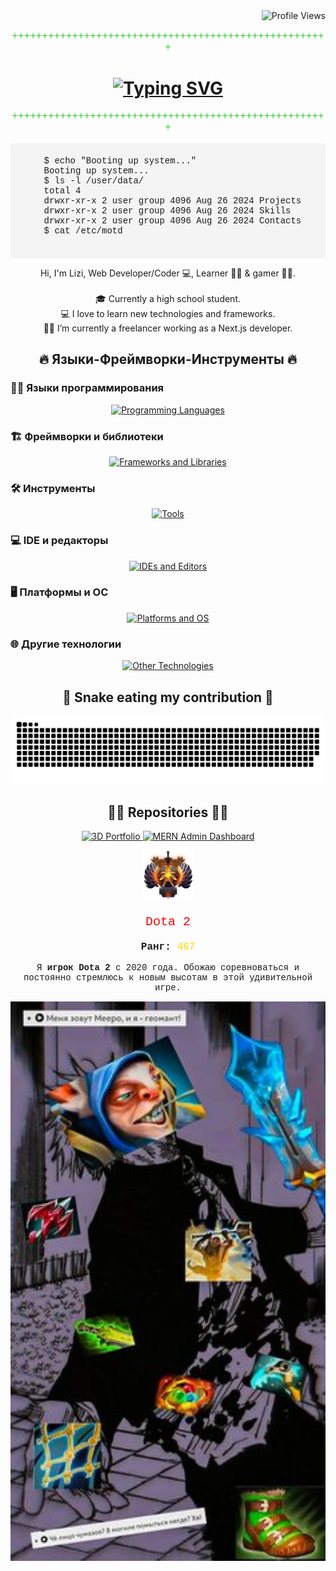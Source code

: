 <!-- Profile View Count Block -->
<div id="profile-views" align="right">
  <img src="https://komarev.com/ghpvc/?username=sanidhyy" alt="Profile Views" />
</div>

<!-- Divider Block -->
<p align="center" style="color: #32CD32; font-family: 'Courier New', monospace; font-size: 16px;">
+++++++++++++++++++++++++++++++++++++++++++++++++++++
</p>

<!-- Introduction Block -->
<div id="introduction" align="center">
  <h1>
    <a href="https://git.io/typing-svg">
      <img src="https://readme-typing-svg.herokuapp.com/?lines=Hi+There!+👋;+I'm+Lizi!;&center=true&size=30" alt="Typing SVG" />
    </a>
  </h1>
</div>

<!-- Divider Block -->
<p align="center" style="color: #32CD32; font-family: 'Courier New', monospace; font-size: 16px;">
+++++++++++++++++++++++++++++++++++++++++++++++++++++
</p>

<!-- Shell Simulation Block -->
<div id="shell-simulation">
  <pre style="background-color: #f4f4f4; padding: 20px; font-family: 'Courier New', monospace; border-radius: 5px;">
    $ echo "Booting up system..."
    Booting up system...
    $ ls -l /user/data/
    total 4
    drwxr-xr-x 2 user group 4096 Aug 26 2024 Projects
    drwxr-xr-x 2 user group 4096 Aug 26 2024 Skills
    drwxr-xr-x 2 user group 4096 Aug 26 2024 Contacts
    $ cat /etc/motd
  </pre>
</div>

<!-- About Me Block -->
<div id="about-me" align="center">
  <p>
    Hi, I'm Lizi, Web Developer/Coder 💻, Learner 👨‍💻 & gamer 🦸‍♂️.
    <br /><br />
    🎓 Currently a high school student.<br />
    💻 I love to learn new technologies and frameworks.<br />
    🧑‍💼 I’m currently a freelancer working as a Next.js developer.<br />
  </p>
</div>

<!-- Skills Block -->
<h2 align="center">🔥 Языки-Фреймворки-Инструменты 🔥</h2>

<!-- Языки программирования -->
### 🧑‍💻 Языки программирования
<p align="center">
  <a href="https://skillicons.dev">
    <img src="https://skillicons.dev/icons?i=py,cpp,cs,js,ts,ruby" alt="Programming Languages" />
  </a>
</p>

<!-- Фреймворки и библиотеки -->
### 🏗️ Фреймворки и библиотеки
<p align="center">
  <a href="https://skillicons.dev">
    <img src="https://skillicons.dev/icons?i=django,flask,react,nuxtjs,vue,nextjs,tailwind,sass" alt="Frameworks and Libraries" />
  </a>
</p>

<!-- Инструменты -->
### 🛠️ Инструменты
<p align="center">
  <a href="https://skillicons.dev">
    <img src="https://skillicons.dev/icons?i=git,docker,nodejs,npm,postman,powershell,github,gitlab,figma,prisma" alt="Tools" />
  </a>
</p>

<!-- IDE и редакторы -->
### 💻 IDE и редакторы
<p align="center">
  <a href="https://skillicons.dev">
    <img src="https://skillicons.dev/icons?i=webstorm,pycharm,phpstorm,vscode,visualstudio" alt="IDEs and Editors" />
  </a>
</p>

<!-- Платформы и операционные системы -->
### 🖥️ Платформы и ОС
<p align="center">
  <a href="https://skillicons.dev">
    <img src="https://skillicons.dev/icons?i=linux,ubuntu,windows,arch" alt="Platforms and OS" />
  </a>
</p>

<!-- Другие технологии -->
### 🌐 Другие технологии
<p align="center">
  <a href="https://skillicons.dev">
    <img src="https://skillicons.dev/icons?i=discord,bash,vite,yarn" alt="Other Technologies" />
  </a>
</p>


<!-- Snake Graph Block -->
<div id="snake-graph" align="center">
  <h2>🐍 Snake eating my contribution 🐍</h2>
  <picture>
    <source media="(prefers-color-scheme: dark)" srcset="https://github.com/sanidhyy/sanidhyy/blob/output/github-contribution-grid-snake-dark.svg" />
    <source media="(prefers-color-scheme: light), (prefers-color-scheme: no-preference)" srcset="https://github.com/sanidhyy/sanidhyy/blob/output/github-contribution-grid-snake.svg" />
    <img src="https://github.com/sanidhyy/sanidhyy/blob/output/github-contribution-grid-snake.svg" alt="GitHub Snake" />
  </picture>
</div>

<!-- Repositories Block -->
<h2 align="center">👨‍💻 Repositories 👨‍💻</h2>
<div id="repositories" align="center">
  <!-- Repo 1 -->
  <a href="https://github.com/LMDtokyo/site" title="3D Portfolio">
    <picture>
      <source media="(prefers-color-scheme: dark)" srcset="https://github-readme-stats.vercel.app/api/pin/?username=sanidhyy&repo=3d-portfolio&theme=react&border_color=61dafb&border_radius=10" />
      <source media="(prefers-color-scheme: light), (prefers-color-scheme: no-preference)" srcset="https://github-readme-stats.vercel.app/api/pin/?username=sanidhyy&repo=3d-portfolio&theme=graywhite&border_radius=10" />
      <img src="https://github-readme-stats.vercel.app/api/pin/?username=sanidhyy&repo=3d-portfolio&theme=graywhite&border_radius=10" alt="3D Portfolio" height="115" />
    </picture>
  </a>
  
  <!-- Repo 2 -->
  <a href="https://github.com/LMDtokyo/TokyoHub" title="MERN Admin Dashboard">
    <picture>
      <source media="(prefers-color-scheme: dark)" srcset="https://github-readme-stats.vercel.app/api/pin/?username=sanidhyy&repo=mern-admin&theme=react&border_color=61dafb&border_radius=10" />
      <source media="(prefers-color-scheme: light), (prefers-color-scheme: no-preference)" srcset="https://github-readme-stats.vercel.app/api/pin/?username=sanidhyy&repo=mern-admin&theme=graywhite&border_radius=10" />
      <img src="https://github-readme-stats.vercel.app/api/pin/?username=sanidhyy&repo=mern-admin&theme=graywhite&border_radius=10" alt="MERN Admin Dashboard" height="115" />
    </picture>
  </a>
</div>

<!-- Dota 2 Player Block -->
<div id="dota-2-player" align="center">
  <!-- Dota Icon -->
  <p>
    <img src="https://github.com/LMDtokyo/LMDtokyo/blob/main/dota.png?raw=true" alt="Dota Image" width="80" height="80" />
  </p>

  <p style="font-family: 'Courier New', monospace; font-size: 20px; color: #FF0000;">
    Dota 2
  </p>

  <p style="font-family: 'Courier New', monospace; font-size: 16px;">
    <strong>Ранг:</strong> <span style="color: #FFD700;">467</span>
  </p>

  <p style="font-family: 'Courier New', monospace; font-size: 14px;">
    Я <strong>игрок Dota 2</strong> с 2020 года. Обожаю соревноваться и постоянно стремлюсь к новым высотам в этой удивительной игре.
  </p>

  <p>
    <img src="https://github.com/LMDtokyo/LMDtokyo/blob/main/meepo.jpg?raw=true" alt="Meepo Image" width="600" />
  </p>
</div>
